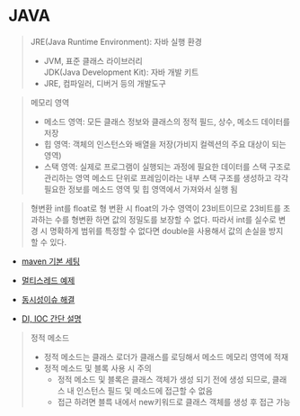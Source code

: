 # JAVA

> JRE(Java Runtime Environment): 자바 실행 환경
> * JVM, 표준 클래스 라이브러리  
> JDK(Java Development Kit): 자바 개발 키트
> * JRE, 컴파일러, 디버거 등의 개발도구

> 메모리 영역
> * 메소드 영역: 모든 클래스 정보와 클래스의 정적 필드, 상수, 메소드 데이터를 저장
> * 힙 영역: 객체의 인스턴스와 배열을 저장(가비지 컬렉션의 주요 대상이 되는 영역)
> * 스택 영역: 실제로 프로그램이 실행되는 과정에 필요한 데이터를 스택 구조로 관리하는 영역
>            메소드 단위로 프레임이라는 내부 스택 구조를 생성하고 각각 필요한 정보를 메소드 영역 및 힙 영역에서 가져와서 실행 됨

> 형변환
> int를 float로 형 변환 시 float의 가수 영역이 23비트이므로 23비트를 초과하는 수를 형변환 하면 값의 정밀도를 보장할 수 없다.
> 따라서 int를 실수로 변경 시 명확하게 범위를 특정할 수 없다면 double을 사용해서 값의 손실을 방지 할 수 있다.

* [maven 기본 세팅](https://byul91oh.tistory.com/304)

* [멀티스레드 예제](https://withhamit.tistory.com/522)

* [동시성이슈 해결](https://thalals.tistory.com/370)

* [DI, IOC 간단 설명](https://velog.io/@gillog/Spring-DIDependency-Injection)



> 정적 메소드
> * 정적 메소드는 클래스 로더가 클래스를 로딩해서 메소드 메모리 영역에 적재
> * 정적 메소드 및 블록 사용 시 주의
>   * 정적 메소드 및 블록은 클래스 객체가 생성 되기 전에 생성 되므로, 클래스 내 인스턴스 필드 및 메소드에 접근할 수 없음
>   * 접근 하려면 블륵 내에서 new키워드로 클래스 객체를 생성 후 접근 가능
